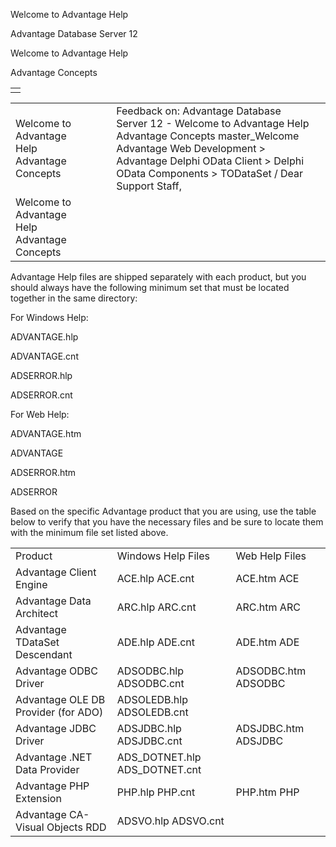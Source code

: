 Welcome to Advantage Help




Advantage Database Server 12  

Welcome to Advantage Help

Advantage Concepts

|  |
| --- |
|  |

|  |  |  |  |  |
| --- | --- | --- | --- | --- |
| Welcome to Advantage Help  Advantage Concepts |  |  | Feedback on: Advantage Database Server 12 - Welcome to Advantage Help Advantage Concepts master\_Welcome Advantage Web Development > Advantage Delphi OData Client > Delphi OData Components > TODataSet / Dear Support Staff, |  |
| Welcome to Advantage Help  Advantage Concepts |  |  |  |  |

Advantage Help files are shipped separately with each product, but you should always have the following minimum set that must be located together in the same directory:

For Windows Help:

ADVANTAGE.hlp

ADVANTAGE.cnt

ADSERROR.hlp

ADSERROR.cnt

For Web Help:

ADVANTAGE.htm

ADVANTAGE

ADSERROR.htm

ADSERROR

Based on the specific Advantage product that you are using, use the table below to verify that you have the necessary files and be sure to locate them with the minimum file set listed above.

|  |  |  |
| --- | --- | --- |
| Product | Windows Help Files | Web Help Files |
| Advantage Client Engine | ACE.hlp  ACE.cnt | ACE.htm  ACE |
| Advantage Data Architect | ARC.hlp  ARC.cnt | ARC.htm  ARC |
| Advantage TDataSet Descendant | ADE.hlp  ADE.cnt | ADE.htm  ADE |
| Advantage ODBC Driver | ADSODBC.hlp  ADSODBC.cnt | ADSODBC.htm  ADSODBC |
| Advantage OLE DB Provider (for ADO) | ADSOLEDB.hlp  ADSOLEDB.cnt |  |
| Advantage JDBC Driver | ADSJDBC.hlp  ADSJDBC.cnt | ADSJDBC.htm  ADSJDBC |
| Advantage .NET Data Provider | ADS\_DOTNET.hlp  ADS\_DOTNET.cnt |  |
| Advantage PHP Extension | PHP.hlp  PHP.cnt | PHP.htm  PHP |
| Advantage CA-Visual Objects RDD | ADSVO.hlp  ADSVO.cnt |  |